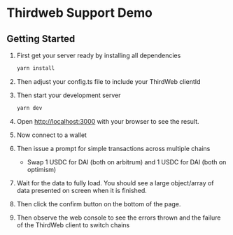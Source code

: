 # Thirdweb Support Demo

## Getting Started

1. First get your server ready by installing all dependencies

   ```bash
   yarn install
   ```

2. Then adjust your config.ts file to include your ThirdWeb clientId

3. Then start your development server

   ```bash
   yarn dev
   ```

4. Open [http://localhost:3000](http://localhost:3000) with your browser to see the result.

5. Now connect to a wallet

6. Then issue a prompt for simple transactions across multiple chains

   - Swap 1 USDC for DAI (both on arbitrum) and 1 USDC for DAI (both on optimism)

7. Wait for the data to fully load. You should see a large object/array of data presented on screen when it is finished.

8. Then click the confirm button on the bottom of the page.

9. Then observe the web console to see the errors thrown and the failure of the ThirdWeb client to switch chains
